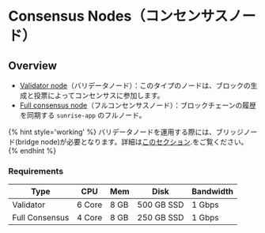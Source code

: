# Consensus Nodes（コンセンサスノード）

## Overview

- [Validator node](https://github.com/SunriseLayer/gitbook/blob/main/node/types/consensus/build-validator-node.md)（バリデータノード）：このタイプのノードは、ブロックの生成と投票によってコンセンサスに参加します。
- [Full consensus node](https://github.com/SunriseLayer/gitbook/blob/main/node/types/consensus/build-full-node.md)（フルコンセンサスノード）：ブロックチェーンの履歴を同期する `sunrise-app` のフルノード。

{% hint style='working' %}
バリデータノードを運用する際には、ブリッジノード(bridge node)が必要となります。詳細は[このセクション](../data-availability/bridge-node.md).をご覧ください。
{% endhint %}

### Requirements

| Type           | CPU    | Mem  | Disk       | Bandwidth |
| -------------- | ------ | ---- | ---------- | --------- |
| Validator      | 6 Core | 8 GB | 500 GB SSD | 1 Gbps    |
| Full Consensus | 4 Core | 8 GB | 250 GB SSD | 1 Gbps    |
